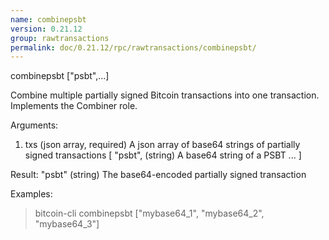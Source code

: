 ```yaml
---
name: combinepsbt
version: 0.21.12
group: rawtransactions
permalink: doc/0.21.12/rpc/rawtransactions/combinepsbt/
---
```


combinepsbt ["psbt",...]

Combine multiple partially signed Bitcoin transactions into one transaction.
Implements the Combiner role.

Arguments:
1. txs            (json array, required) A json array of base64 strings of partially signed transactions
     [
       "psbt",    (string) A base64 string of a PSBT
       ...
     ]

Result:
  "psbt"          (string) The base64-encoded partially signed transaction

Examples:
> bitcoin-cli combinepsbt ["mybase64_1", "mybase64_2", "mybase64_3"]


